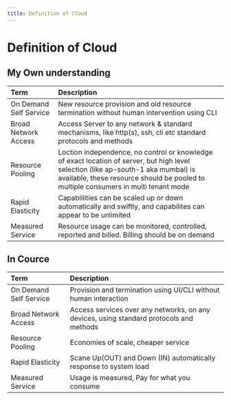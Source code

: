 ```yaml
---
title: Definition of Cloud
---
```


# Definition of Cloud

## My Own understanding
| Term | Description |
| :--- | :--- |
| On Demand Self Service | New resource provision and old resource termination without human intervention using CLI |
| Broad Network Access | Access Server to any network & standard mechanisms, like http(s), ssh, cli etc standard protocols and methods |
| Resource Pooling | Loction independence, no control or knowledge of exact location of server, but high level selection (like ap-south-1 aka mumbai) is available, these resource should be pooled to multiple consumers in multi tenant mode |
| Rapid Elasticity | Capablilities can be scaled up or down automatically and swiftly, and capabilites can appear to be unlimited |
| Measured Service | Resource usage can be monitored, controlled, reported and billed. Billing should be on demand |

## In Cource

| Term | Description |
| :--- | :--- |
| On Demand Self Service | Provision and termination using UI/CLI without human interaction |
| Broad Network Access | Access services over any networks, on any devices, using standard protocols and methods |
| Resource Pooling | Economies of scale, cheaper service |
| Rapid Elasticity | Scane Up(OUT) and Down (IN) automatically response to system load |
| Measured Service | Usage is measured, Pay for what you consume |